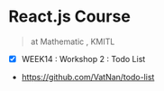 # React.js Course
> at Mathematic , KMITL

- [x] WEEK14 : Workshop 2 : Todo List
 - https://github.com/VatNan/todo-list

